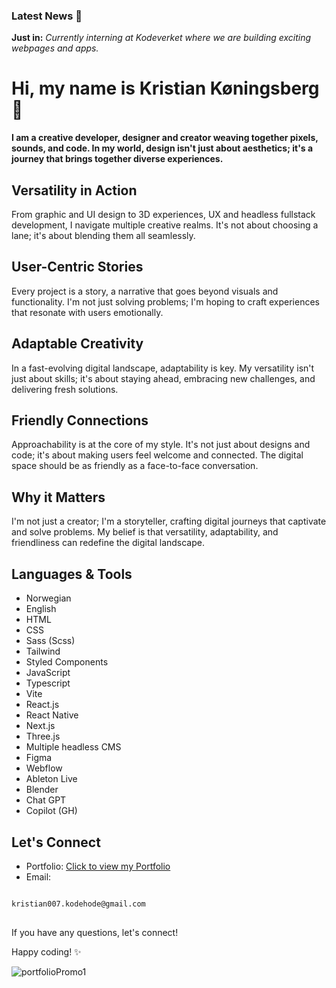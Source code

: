 ### Latest News 📰
**Just in:** *Currently interning at Kodeverket where we are building exciting webpages and apps.*

# Hi, my name is Kristian Køningsberg 👋

**I am a creative developer, designer and creator weaving together pixels, sounds, and code. In my world, design isn't just about aesthetics; it's a journey that brings together diverse experiences.**



## Versatility in Action

From graphic and UI design to 3D experiences, UX and headless fullstack development, I navigate multiple creative realms. It's not about choosing a lane; it's about blending them all seamlessly.



## User-Centric Stories

Every project is a story, a narrative that goes beyond visuals and functionality. I'm not just solving problems; I'm hoping to craft experiences that resonate with users emotionally.



## Adaptable Creativity

In a fast-evolving digital landscape, adaptability is key. My versatility isn't just about skills; it's about staying ahead, embracing new challenges, and delivering fresh solutions.



## Friendly Connections

Approachability is at the core of my style. It's not just about designs and code; it's about making users feel welcome and connected. The digital space should be as friendly as a face-to-face conversation.



## Why it Matters

I'm not just a creator; I'm a storyteller, crafting digital journeys that captivate and solve problems. My belief is that versatility, adaptability, and friendliness can redefine the digital landscape.



## Languages & Tools

- Norwegian
- English
- HTML
- CSS
- Sass (Scss)
- Tailwind
- Styled Components
- JavaScript
- Typescript
- Vite
- React.js
- React Native
- Next.js
- Three.js
- Multiple headless CMS
- Figma
- Webflow
- Ableton Live
- Blender
- Chat GPT
- Copilot (GH)



## Let's Connect

- Portfolio: [Click to view my Portfolio](https://kristian-kodehode.github.io/portfolio/)
- Email:
<pre>
<code>
kristian007.kodehode@gmail.com
</code>
</pre>


If you have any questions, let's connect!

Happy coding! ✨


![portfolioPromo1](https://github.com/Kristian-kodehode/Kristian-kodehode/assets/125975980/6f856ad7-1cbc-4ac5-9652-452ccd6f62f9)
